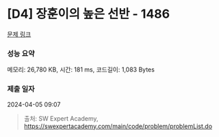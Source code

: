 # [D4] 장훈이의 높은 선반 - 1486 

[문제 링크](https://swexpertacademy.com/main/code/problem/problemDetail.do?contestProbId=AV2b7Yf6ABcBBASw) 

### 성능 요약

메모리: 26,780 KB, 시간: 181 ms, 코드길이: 1,083 Bytes

### 제출 일자

2024-04-05 09:07



> 출처: SW Expert Academy, https://swexpertacademy.com/main/code/problem/problemList.do